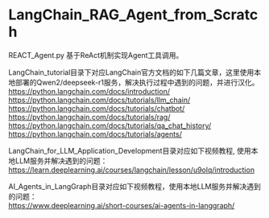 # LangChain_RAG_Agent_from_Scratch

REACT_Agent.py
基于ReAct机制实现Agent工具调用。

LangChain_tutorial目录下对应LangChain官方文档的如下几篇文章，这里使用本地部署的Qwen2/deepseek-r1服务，解决执行过程中遇到的问题，并进行汉化。  
https://python.langchain.com/docs/introduction/  
https://python.langchain.com/docs/tutorials/llm_chain/  
https://python.langchain.com/docs/tutorials/chatbot/  
https://python.langchain.com/docs/tutorials/rag/  
https://python.langchain.com/docs/tutorials/qa_chat_history/  
https://python.langchain.com/docs/tutorials/agents/  
  
LangChain_for_LLM_Application_Development目录对应如下视频教程, 使用本地LLM服务并解决遇到的问题： 
https://learn.deeplearning.ai/courses/langchain/lesson/u9olq/introduction  
  
AI_Agents_in_LangGraph目录对应如下视频教程，使用本地LLM服务并解决遇到的问题：  
https://www.deeplearning.ai/short-courses/ai-agents-in-langgraph/  

